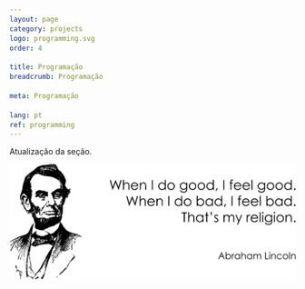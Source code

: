 ```yaml
---
layout: page
category: projects
logo: programming.svg
order: 4

title: Programação
breadcrumb: Programação

meta: Programação

lang: pt
ref: programming
---
```


Atualização da seção. 

<a data-fancybox="gallery" href="/img/about_the_virus/Lincoln.png"><img src="/img/about_the_virus/Lincoln.png" alt=""></a>
